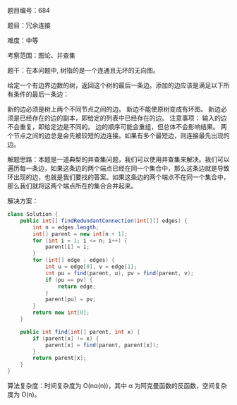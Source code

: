 题目编号：684

题目：冗余连接

难度：中等

考察范围：图论、并查集

题干：在本问题中, 树指的是一个连通且无环的无向图。

给定一个有边界边数的树，返回这个树的最后一条边。添加的边应该是满足以下所有条件的最后一条边：

新的边必须是树上两个不同节点之间的边。
新边不能使原树变成有环图。
新边必须是已经存在的边的副本，即给定的列表中已经存在的边。
注意事项：
输入的边不会重复，即给定边是不同的。
边的顺序可能会重组，但总体不会影响结果。
两个节点之间的边总是会先被较短的边连接。如果有多个最短边，则连接最先出现的边。

解题思路：本题是一道典型的并查集问题，我们可以使用并查集来解决。我们可以遍历每一条边，如果这条边的两个端点已经在同一个集合中，那么这条边就是导致环出现的边，也就是我们要找的答案。如果这条边的两个端点不在同一个集合中，那么我们就将这两个端点所在的集合合并起来。

解决方案：

```java
class Solution {
    public int[] findRedundantConnection(int[][] edges) {
        int n = edges.length;
        int[] parent = new int[n + 1];
        for (int i = 1; i <= n; i++) {
            parent[i] = i;
        }
        for (int[] edge : edges) {
            int u = edge[0], v = edge[1];
            int pu = find(parent, u), pv = find(parent, v);
            if (pu == pv) {
                return edge;
            }
            parent[pu] = pv;
        }
        return new int[0];
    }

    public int find(int[] parent, int x) {
        if (parent[x] != x) {
            parent[x] = find(parent, parent[x]);
        }
        return parent[x];
    }
}
```

算法复杂度：时间复杂度为 O(nα(n))，其中 α 为阿克曼函数的反函数，空间复杂度为 O(n)。